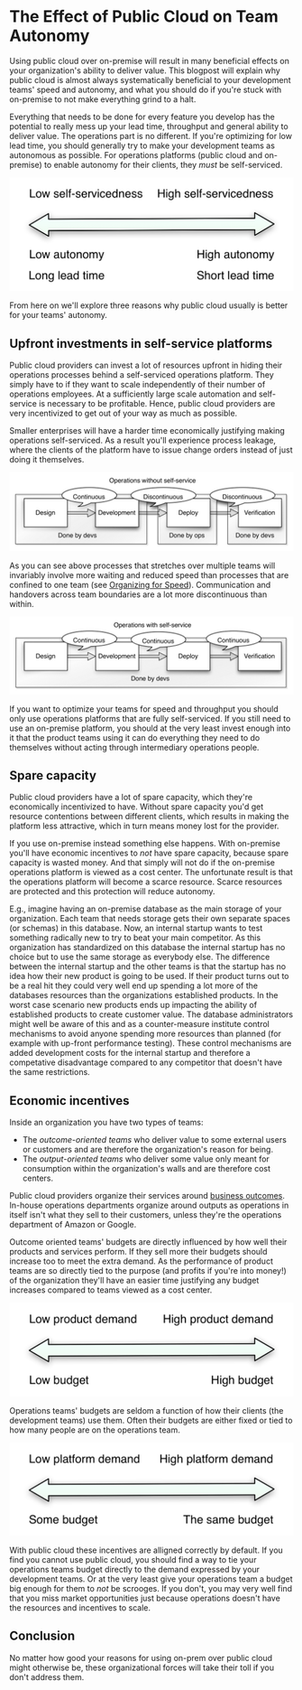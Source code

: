 The Effect of Public Cloud on Team Autonomy
===========================================

Using public cloud over on-premise will result in many beneficial effects on your organization's ability to deliver value. This blogpost will explain why public cloud is almost always systematically beneficial to your development teams' speed and autonomy, and what you should do if you're stuck with on-premise to not make everything grind to a halt.

Everything that needs to be done for every feature you develop has the potential to really mess up your lead time, throughput and general ability to deliver value. The operations part is no different. If you're optimizing for low lead time, you should generally try to make your development teams as autonomous as possible. For operations platforms (public cloud and on-premise) to enable autonomy for their clients, they _must_ be self-serviced.

![Self-servicedness impacts autonomy](img/self-service-autonomy.png)

From here on we'll explore three reasons why public cloud usually is better for your teams' autonomy.


Upfront investments in self-service platforms
---------------------------------------------

Public cloud providers can invest a lot of resources upfront in hiding their operations processes behind a self-serviced operations platform. They simply have to if they want to scale independently of their number of operations employees. At a sufficiently large scale automation and self-service is necessary to be profitable. Hence, public cloud providers are very incentivized to get out of your way as much as possible.

Smaller enterprises will have a harder time economically justifying making operations self-serviced. As a result you'll experience process leakage, where the clients of the platform have to issue change orders instead of just doing it themselves.

![Without self-service](img/value-stream-without-self-service.png)

As you can see above processes that stretches over multiple teams will invariably involve more waiting and reduced speed than processes that are confined to one team (see [Organizing for Speed](https://blogg.bekk.no/organizing-for-speed-17462894baf4)). Communication and handovers across team boundaries are a lot more discontinuous than within.

![With self-service](img/value-stream-with-self-service.png)

If you want to optimize your teams for speed and throughput you should only use operations platforms that are fully self-serviced. If you still need to use an on-premise platform, you should at the very least invest enough into it that the product teams using it can do everything they need to do themselves without acting through intermediary operations people.


Spare capacity
--------------

Public cloud providers have a lot of spare capacity, which they're economically incentivized to have. Without spare capacity you'd get resource contentions between different clients, which results in making the platform less attractive, which in turn means money lost for the provider.

If you use on-premise instead something else happens. With on-premise you'll have economic incentives to _not_ have spare capacity, because spare capacity is wasted money. And that simply will not do if the on-premise operations platform is viewed as a cost center. The unfortunate result is that the operations platform will become a scarce resource. Scarce resources are protected and this protection will reduce autonomy.

E.g., imagine having an on-premise database as the main storage of your organization. Each team that needs storage gets their own separate spaces (or schemas) in this database. Now, an internal startup wants to test something radically new to try to beat your main competitor. As this organization has standardized on this database the internal startup has no choice but to use the same storage as everybody else. The difference between the internal startup and the other teams is that the startup has no idea how their new product is going to be used. If their product turns out to be a real hit they could very well end up spending a lot more of the databases resources than the organizations established products. In the worst case scenario new products ends up impacting the ability of established products to create customer value. The database administrators might well be aware of this and as a counter-measure institute control mechanisms to avoid anyone spending more resources than planned (for example with up-front performance testing). These control mechanisms are added development costs for the internal startup and therefore a competative disadvantage compared to any competitor that doesn't have the same restrictions.


Economic incentives
-------------------

Inside an organization you have two types of teams:
- The _outcome-oriented teams_ who deliver value to some external users or customers and are therefore the organization's reason for being.
- The _output-oriented teams_ who deliver some value only meant for consumption within the organization's walls and are therefore cost centers.

Public cloud providers organize their services around [business outcomes](https://blogg.bekk.no/organizing-for-speed-17462894baf4). In-house operations departments organize around outputs as operations in itself isn't what they sell to their customers, unless they're the operations department of Amazon or Google.

Outcome oriented teams' budgets are directly influenced by how well their products and services perform. If they sell more their budgets should increase too to meet the extra demand. As the performance of product teams are so directly tied to the purpose (and profits if you're into money!) of the organization they'll have an easier time justifying any budget increases compared to teams viewed as a cost center.

![Budgets related to product demand](img/product-demand-and-budget.png)

Operations teams' budgets are seldom a function of how their clients (the development teams) use them. Often their budgets are either fixed or tied to how many people are on the operations team.

![Budgets related to platform demand](img/platform-demand-and-dysfunctional-budget.png)

With public cloud these incentives are alligned correctly by default. If you find you cannot use public cloud, you should find a way to tie your operations teams budget directly to the demand expressed by your development teams. Or at the very least give your operations team a budget big enough for them to _not_ be scrooges. If you don't, you may very well find that you miss market opportunities just because operations doesn't have the resources and incentives to scale.


Conclusion
----------

No matter how good your reasons for using on-prem over public cloud might otherwise be, these organizational forces will take their toll if you don't address them.
